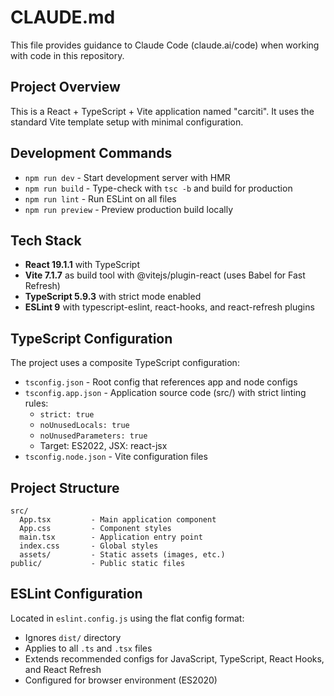 # CLAUDE.md

This file provides guidance to Claude Code (claude.ai/code) when working with code in this repository.

## Project Overview

This is a React + TypeScript + Vite application named "carciti". It uses the standard Vite template setup with minimal configuration.

## Development Commands

- `npm run dev` - Start development server with HMR
- `npm run build` - Type-check with `tsc -b` and build for production
- `npm run lint` - Run ESLint on all files
- `npm run preview` - Preview production build locally

## Tech Stack

- **React 19.1.1** with TypeScript
- **Vite 7.1.7** as build tool with @vitejs/plugin-react (uses Babel for Fast Refresh)
- **TypeScript 5.9.3** with strict mode enabled
- **ESLint 9** with typescript-eslint, react-hooks, and react-refresh plugins

## TypeScript Configuration

The project uses a composite TypeScript configuration:
- `tsconfig.json` - Root config that references app and node configs
- `tsconfig.app.json` - Application source code (src/) with strict linting rules:
  - `strict: true`
  - `noUnusedLocals: true`
  - `noUnusedParameters: true`
  - Target: ES2022, JSX: react-jsx
- `tsconfig.node.json` - Vite configuration files

## Project Structure

```
src/
  App.tsx         - Main application component
  App.css         - Component styles
  main.tsx        - Application entry point
  index.css       - Global styles
  assets/         - Static assets (images, etc.)
public/           - Public static files
```

## ESLint Configuration

Located in `eslint.config.js` using the flat config format:
- Ignores `dist/` directory
- Applies to all `.ts` and `.tsx` files
- Extends recommended configs for JavaScript, TypeScript, React Hooks, and React Refresh
- Configured for browser environment (ES2020)
